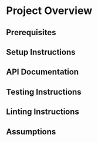 # Project Overview
## Prerequisites
## Setup Instructions
## API Documentation
## Testing Instructions
## Linting Instructions
## Assumptions
